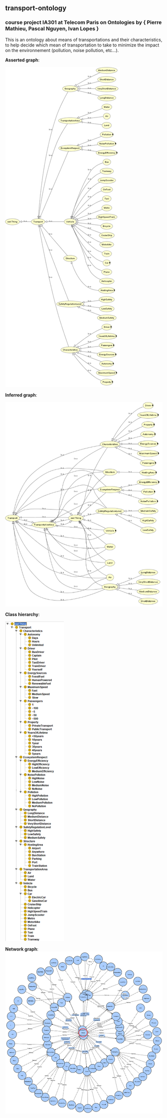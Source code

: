 ## transport-ontology

### course project IA301 at Telecom Paris on Ontologies by { Pierre Mathieu, Pascal Nguyen, Ivan Lopes }

This is an ontology about means of transportations and their characteristics, to help decide which mean of  transportation to take to minimize the impact on the environnement (pollution, noise pollution, etc...).

**Asserted graph**:

![OWLViz asserted graph](./img/asserted.png)

**Inferred graph**:

![OWLViz asserted graph](./img/inferred.png)

**Class hierarchy**:

![Class hierarchy](./img/hierarchy.png)

**Network graph**:
![Network graph](./img/vowl.png)
